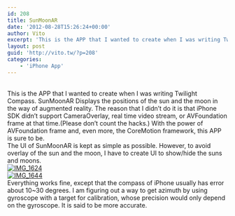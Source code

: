 ```yaml
---
id: 208
title: SunMoonAR
date: '2012-08-28T15:26:24+00:00'
author: Vito
excerpt: 'This is the APP that I wanted to create when I was writing Twilight Compass. SunMoonAR Displays the positions of the sun and the moon in the way of augmented reality.'
layout: post
guid: 'http://vito.tw/?p=208'
categories:
    - 'iPhone App'
---
```


   
[](https://itunes.apple.com/us/app/sunmoonar/id552011760?mt=8&uo=4)  
This is the APP that I wanted to create when I was writing Twilight Compass. SunMoonAR Displays the positions of the sun and the moon in the way of augmented reality. The reason that I didn’t do it is that iPhone SDK didn’t support CameraOverlay, real time video stream, or AVFoundation frame at that time.(Please don’t count the hacks.) With the power of AVFoundation frame and, even more, the CoreMotion framework, this APP is sure to be.  
The UI of SunMoonAR is kept as simple as possible. However, to avoid overlay of the sun and the moon, I have to create UI to show/hide the suns and moons.  
[![](http://vito.tw/wp-content/uploads/2012/08/IMG_1624.jpg "IMG_1624")](http://vito.tw/wp-content/uploads/2012/08/IMG_1624.jpg)  
[![](http://vito.tw/wp-content/uploads/2012/08/IMG_1644.jpg "IMG_1644")](http://vito.tw/wp-content/uploads/2012/08/IMG_1644.jpg)  
Everything works fine, except that the compass of iPhone usually has error about 10~30 degrees. I am figuring out a way to get azimuth by using gyroscope with a target for calibration, whose precision would only depend on the gyroscope. It is said to be more accurate.  
[](https://itunes.apple.com/us/app/sunmoonar/id552011760?mt=8&uo=4)
